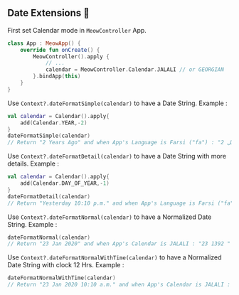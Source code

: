 ## Date Extensions 📅

First set Calendar mode in `MeowController` App.
```kotlin
class App : MeowApp() {
    override fun onCreate() {
        MeowController().apply {         
            // ...
            calendar = MeowController.Calendar.JALALI // or GEORGIAN
        }.bindApp(this)
    }
}
```

Use `Context?.dateFormatSimple(calendar)` to have a Date String. Example : 

```kotlin
val calendar = Calendar().apply{
    add(Calendar.YEAR,-2)
}
dateFormatSimple(calendar) 
// Return "2 Years Ago" and when App's Language is Farsi ("fa") : "2 سال قبل"  
```

Use `Context?.dateFormatDetail(calendar)` to have a Date String with more details. Example : 

```kotlin
val calendar = Calendar().apply{
    add(Calendar.DAY_OF_YEAR,-1)
}
dateFormatDetail(calendar)
// Return "Yesterday 10:10 p.m." and when App's Language is Farsi ("fa") : "دیروز 10:10 " 
```

Use `Context?.dateFormatNormal(calendar)` to have a Normalized Date String. Example : 

```kotlin
dateFormatNormal(calendar)
// Return "23 Jan 2020" and when App's Calendar is JALALI : "23 مهر ‌" 1392
```

Use `Context?.dateFormatNormalWithTime(calendar)` to have a Normalized Date String with clock 12 Hrs. Example : 

```kotlin
dateFormatNormalWithTime(calendar)
// Return "23 Jan 2020 10:10 a.m." and when App's Calendar is JALALI : "23 مهر ‌" 1392 10:10 ب.ظ
``` 